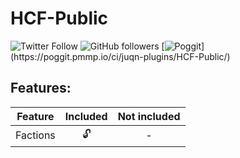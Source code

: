 # HCF-Public

![Twitter Follow](https://img.shields.io/twitter/follow/____Juqn____?label=Follow%20in%20twitter&style=social)
![GitHub followers](https://img.shields.io/github/followers/JuqnDev?label=Github&style=social)
[![Poggit](https://poggit.pmmp.io/ci.shield/juqn-plugins/HCF-Public/~)](https://poggit.pmmp.io/ci/juqn-plugins/HCF-Public/)


## Features:
| Feature | Included | Not included |
| :-----: | :------: | :----------: |
| Factions | 🔓 | - |
